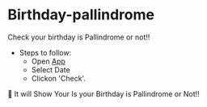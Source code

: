 # Birthday-pallindrome
 Check your birthday is Pallindrome or not!!
 
  
* Steps to follow:
  * Open [App](https://palindrome-birthday-by-shraddha.netlify.app/)
  * Select Date
  * Clickon 'Check'.
 
 🥳 It will Show Your Is your Birthday is Pallindrome or Not!!
